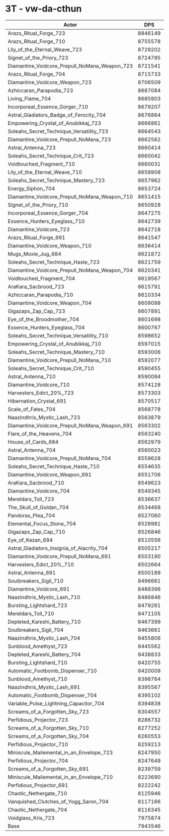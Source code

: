 # 3T - vw-da-cthun
| Actor | DPS | Increase |
|---|:---:|:---:|
|Arazs_Ritual_Forge_723|8846149|11.36%|
|Arazs_Ritual_Forge_710|8755578|10.22%|
|Lily_of_the_Eternal_Weave_723|8729202|9.89%|
|Signet_of_the_Priory_723|8724785|9.83%|
|Diamantine_Voidcore_Prepull_NoMana_Weapon_723|8721541|9.79%|
|Arazs_Ritual_Forge_704|8715733|9.72%|
|Diamantine_Voidcore_Weapon_723|8706509|9.60%|
|Azhiccaran_Parapodia_723|8687084|9.36%|
|Living_Flame_704|8685903|9.35%|
|Incorporeal_Essence_Gorger_710|8679207|9.26%|
|Astral_Gladiators_Badge_of_Ferocity_704|8676864|9.23%|
|Empowering_Crystal_of_Anubikkaj_723|8666861|9.11%|
|Soleahs_Secret_Technique_Versatility_723|8664543|9.08%|
|Diamantine_Voidcore_Prepull_NoMana_723|8662562|9.05%|
|Astral_Antenna_723|8660414|9.02%|
|Soleahs_Secret_Technique_Crit_723|8660042|9.02%|
|Voidtouched_Fragment_710|8660031|9.02%|
|Lily_of_the_Eternal_Weave_710|8658908|9.01%|
|Soleahs_Secret_Technique_Mastery_723|8657962|8.99%|
|Energy_Siphon_704|8653724|8.94%|
|Diamantine_Voidcore_Prepull_NoMana_Weapon_710|8651415|8.91%|
|Signet_of_the_Priory_710|8650928|8.91%|
|Incorporeal_Essence_Gorger_704|8647275|8.86%|
|Essence_Hunters_Eyeglass_710|8642739|8.80%|
|Diamantine_Voidcore_723|8642718|8.80%|
|Arazs_Ritual_Forge_691|8641547|8.79%|
|Diamantine_Voidcore_Weapon_710|8636414|8.72%|
|Mugs_Moxie_Jug_684|8621872|8.54%|
|Soleahs_Secret_Technique_Haste_723|8621759|8.54%|
|Diamantine_Voidcore_Prepull_NoMana_Weapon_704|8620341|8.52%|
|Voidtouched_Fragment_704|8619567|8.51%|
|AraKara_Sacbrood_723|8615791|8.46%|
|Azhiccaran_Parapodia_710|8610334|8.39%|
|Diamantine_Voidcore_Weapon_704|8609098|8.38%|
|Gigazaps_Zap_Cap_723|8607891|8.36%|
|Eye_of_the_Broodmother_704|8601698|8.29%|
|Essence_Hunters_Eyeglass_704|8600767|8.27%|
|Soleahs_Secret_Technique_Versatility_710|8598652|8.25%|
|Empowering_Crystal_of_Anubikkaj_710|8597015|8.23%|
|Soleahs_Secret_Technique_Mastery_710|8593006|8.18%|
|Diamantine_Voidcore_Prepull_NoMana_710|8592077|8.16%|
|Soleahs_Secret_Technique_Crit_710|8590455|8.14%|
|Astral_Antenna_710|8590094|8.14%|
|Diamantine_Voidcore_710|8574128|7.94%|
|Harvesters_Edict_20%_723|8573303|7.93%|
|Hibernation_Crystal_691|8570517|7.89%|
|Scale_of_Fates_704|8568778|7.87%|
|Naazindhris_Mystic_Lash_723|8563879|7.81%|
|Diamantine_Voidcore_Prepull_NoMana_Weapon_691|8563302|7.80%|
|Flare_of_the_Heavens_704|8563240|7.80%|
|House_of_Cards_684|8562979|7.80%|
|Astral_Antenna_704|8560023|7.76%|
|Diamantine_Voidcore_Prepull_NoMana_704|8559628|7.76%|
|Soleahs_Secret_Technique_Haste_710|8554635|7.69%|
|Diamantine_Voidcore_Weapon_691|8551706|7.66%|
|AraKara_Sacbrood_710|8549623|7.63%|
|Diamantine_Voidcore_704|8549345|7.63%|
|Mereldars_Toll_723|8536637|7.47%|
|The_Skull_of_Guldan_704|8534468|7.44%|
|Pandoras_Plea_704|8527060|7.35%|
|Elemental_Focus_Stone_704|8526981|7.34%|
|Gigazaps_Zap_Cap_710|8526846|7.34%|
|Eye_of_Kezan_684|8510556|7.14%|
|Astral_Gladiators_Insignia_of_Alacrity_704|8505217|7.07%|
|Diamantine_Voidcore_Prepull_NoMana_691|8503190|7.05%|
|Harvesters_Edict_20%_710|8502664|7.04%|
|Astral_Antenna_691|8500189|7.01%|
|Soulbreakers_Sigil_710|8496661|6.96%|
|Diamantine_Voidcore_691|8488396|6.86%|
|Naazindhris_Mystic_Lash_710|8486846|6.84%|
|Bursting_Lightshard_723|8479261|6.74%|
|Mereldars_Toll_710|8471105|6.64%|
|Depleted_Kareshi_Battery_710|8467399|6.59%|
|Soulbreakers_Sigil_704|8463661|6.55%|
|Naazindhris_Mystic_Lash_704|8455806|6.45%|
|Sunblood_Amethyst_723|8445562|6.32%|
|Depleted_Kareshi_Battery_704|8438833|6.24%|
|Bursting_Lightshard_710|8420755|6.01%|
|Automatic_Footbomb_Dispenser_710|8420009|6.00%|
|Sunblood_Amethyst_710|8398764|5.73%|
|Naazindhris_Mystic_Lash_691|8395567|5.69%|
|Automatic_Footbomb_Dispenser_704|8395102|5.68%|
|Variable_Pulse_Lightning_Capacitor_704|8394838|5.68%|
|Screams_of_a_Forgotten_Sky_723|8304557|4.54%|
|Perfidious_Projector_723|8286732|4.32%|
|Screams_of_a_Forgotten_Sky_710|8277252|4.20%|
|Screams_of_a_Forgotten_Sky_704|8260553|3.99%|
|Perfidious_Projector_710|8259213|3.97%|
|Miniscule_Mailemental_in_an_Envelope_723|8247950|3.83%|
|Perfidious_Projector_704|8247649|3.83%|
|Screams_of_a_Forgotten_Sky_691|8239759|3.73%|
|Miniscule_Mailemental_in_an_Envelope_710|8223690|3.53%|
|Perfidious_Projector_691|8222242|3.51%|
|Chaotic_Nethergate_710|8125946|2.30%|
|Vanquished_Clutches_of_Yogg_Saron_704|8117166|2.19%|
|Chaotic_Nethergate_704|8116345|2.18%|
|Voidglass_Kris_723|7975874|0.41%|
|Base|7943546|0.00%|
